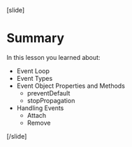 [slide]

# Summary

In this lesson you learned about:

- Event Loop
- Event Types
- Event Object Properties and Methods
    - preventDefault 
    - stopPropagation
- Handling Events
    - Attach
    - Remove


[/slide]